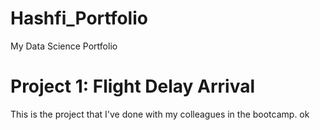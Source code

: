 # Hashfi_Portfolio
My Data Science Portfolio

# Project 1: Flight Delay Arrival
This is the project that I've done with my colleagues in the bootcamp. ok
